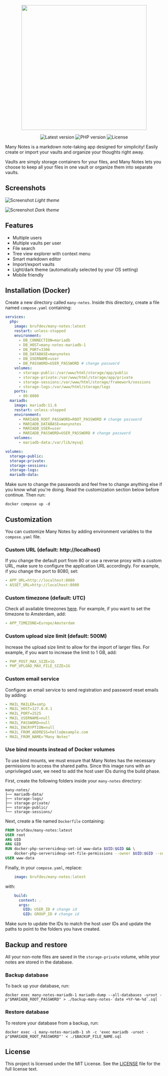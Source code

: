 <p align="center">
    <img src=".github/images/logo.png" width="400" />
</p>

<p align="center">
    <img alt="Latest version" src="https://img.shields.io/github/v/release/brufdev/many-notes?label=version" />
    <img alt="PHP version" src="https://img.shields.io/badge/PHP-8.4-777BB4?logo=php" />
    <img alt="License" src="https://img.shields.io/github/license/brufdev/many-notes" />
</p>

Many Notes is a markdown note-taking app designed for simplicity! Easily create or import your vaults and organize your thoughts right away.

Vaults are simply storage containers for your files, and Many Notes lets you choose to keep all your files in one vault or organize them into separate vaults.

## Screenshots

![Screenshot](.github/images/theme-light.png?raw=true)
*Light theme*

![Screenshot](.github/images/theme-dark.png?raw=true)
*Dark theme*

## Features

- Multiple users
- Multiple vaults per user
- File search
- Tree view explorer with context menu
- Smart markdown editor
- Import/export vaults
- Light/dark theme (automatically selected by your OS setting)
- Mobile friendly

## Installation (Docker)

Create a new directory called `many-notes`. Inside this directory, create a file named `compose.yaml` containing:

```yaml
services:
  php:
    image: brufdev/many-notes:latest
    restart: unless-stopped
    environment:
      - DB_CONNECTION=mariadb
      - DB_HOST=many-notes-mariadb-1
      - DB_PORT=3306
      - DB_DATABASE=manynotes
      - DB_USERNAME=user
      - DB_PASSWORD=USER_PASSWORD # change password
    volumes:
      - storage-public:/var/www/html/storage/app/public
      - storage-private:/var/www/html/storage/app/private
      - storage-sessions:/var/www/html/storage/framework/sessions
      - storage-logs:/var/www/html/storage/logs
    ports:
      - 80:8080
  mariadb:
    image: mariadb:11.6
    restart: unless-stopped
    environment:
      - MARIADB_ROOT_PASSWORD=ROOT_PASSWORD # change password
      - MARIADB_DATABASE=manynotes
      - MARIADB_USER=user
      - MARIADB_PASSWORD=USER_PASSWORD # change password
    volumes:
      - mariadb-data:/var/lib/mysql

volumes:
  storage-public:
  storage-private:
  storage-sessions:
  storage-logs:
  mariadb-data:
```

Make sure to change the passwords and feel free to change anything else if you know what you're doing. Read the customization section below before continue. Then run:

```shell
docker compose up -d
```

## Customization

You can customize Many Notes by adding environment variables to the `compose.yaml` file.

### Custom URL (default: http://localhost)

If you change the default port from 80 or use a reverse proxy with a custom URL, make sure to configure the application URL accordingly. For example, if you change the port to 8080, set:

```yaml
- APP_URL=http://localhost:8080
- ASSET_URL=http://localhost:8080
```

### Custom timezone (default: UTC)

Check all available timezones [here](https://www.php.net/manual/en/timezones.php). For example, if you want to set the timezone to Amsterdam, add:

```yaml
- APP_TIMEZONE=Europe/Amsterdam
```

### Custom upload size limit (default: 500M)

Increase the upload size limit to allow for the import of larger files. For example, if you want to increase the limit to 1 GB, add:

```yaml
- PHP_POST_MAX_SIZE=1G
- PHP_UPLOAD_MAX_FILE_SIZE=1G
```

### Custom email service

Configure an email service to send registration and password reset emails by adding:

```yaml
- MAIL_MAILER=smtp
- MAIL_HOST=127.0.0.1
- MAIL_PORT=2525
- MAIL_USERNAME=null
- MAIL_PASSWORD=null
- MAIL_ENCRYPTION=null
- MAIL_FROM_ADDRESS=hello@example.com
- MAIL_FROM_NAME="Many Notes"
```

### Use bind mounts instead of Docker volumes

To use bind mounts, we must ensure that Many Notes has the necessary permissions to access the shared paths. Since this image runs with an unprivileged user, we need to add the host user IDs during the build phase.

First, create the following folders inside your `many-notes` directory:

```
many-notes/
├── mariadb-data/
├── storage-logs/
├── storage-private/
├── storage-public/
└── storage-sessions/
```

Next, create a file named `Dockerfile` containing:

```Dockerfile
FROM brufdev/many-notes:latest
USER root
ARG UID
ARG GID
RUN docker-php-serversideup-set-id www-data $UID:$GID && \
    docker-php-serversideup-set-file-permissions --owner $UID:$GID --service nginx
USER www-data
```

Finally, in your `compose.yaml`, replace:

```yaml
    image: brufdev/many-notes:latest
```

with:

```yaml
    build:
      context: .
      args:
        UID: USER_ID # change id
        GID: GROUP_ID # change id
```

Make sure to update the IDs to match the host user IDs and update the paths to point to the folders you have created.

## Backup and restore

All your non-note files are saved in the `storage-private` volume, while your notes are stored in the database.

### Backup database

To back up your database, run:

```shell
docker exec many-notes-mariadb-1 mariadb-dump --all-databases -uroot -p"$MARIADB_ROOT_PASSWORD" > ./backup-many-notes-`date +%Y-%m-%d`.sql
```

### Restore database

To restore your database from a backup, run:

```shell
docker exec -i many-notes-mariadb-1 sh -c 'exec mariadb -uroot -p"$MARIADB_ROOT_PASSWORD"' < ./$BACKUP_FILE_NAME.sql
```

## License

This project is licensed under the MIT License. See the [LICENSE](LICENSE) file for the full license text.
